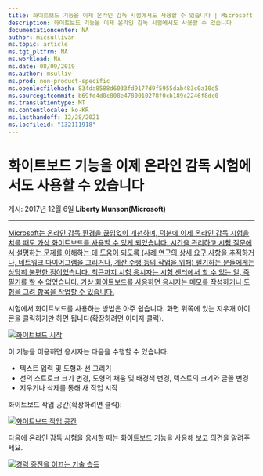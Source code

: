 ```yaml
---
title: 화이트보드 기능을 이제 온라인 감독 시험에서도 사용할 수 있습니다 | Microsoft Docs
description: 화이트보드 기능을 이제 온라인 감독 시험에서도 사용할 수 있습니다
documentationcenter: NA
author: micsullivan
ms.topic: article
ms.tgt_pltfrm: NA
ms.workload: NA
ms.date: 08/09/2019
ms.author: msulliv
ms.prod: non-product-specific
ms.openlocfilehash: 834da8588d6033fd9177d9f5955dab483c0a10d5
ms.sourcegitcommit: b69fd4d0c808e4780010278f0cb189c2246f8dc0
ms.translationtype: MT
ms.contentlocale: ko-KR
ms.lasthandoff: 12/28/2021
ms.locfileid: "132111918"
---
```

# <a name="whiteboard-feature-now-available-in-online-proctored-exams"></a>화이트보드 기능을 이제 온라인 감독 시험에서도 사용할 수 있습니다

게시: 2017년 12월 6일 **Liberty Munson(Microsoft)**

___

[Microsoft는 온라인 감독 환경을 끊임없이 개선하며, 덕분에 이제 온라인 감독 시험을 치를 때도 가상 화이트보드를 사용할 수 있게 되었습니다. 시간을 관리하고 시험 질문에서 설명하는 문제를 이해하는 데 도움이 되도록 (사례 연구의 상세 요구 사항을 추적하거나, 네트워크 다이어그램을 그리거나, 계산 수행 등의 작업을 위해) 필기하는 분들에게는 상당히 불편한 점이었습니다. 최근까지 시험 응시자는 시험 센터에서 할 수 있는 일, 즉 필기를 할 수 없었습니다. 가상 화이트보드를 사용하면 응시자는 메모를 작성하거나 도형을 그려 항목을 작업할 수 있습니다](images/3580-launch-whiteboard-small.png)[.](images/3580-launch-whiteboard-small.png)

시험에서 화이트보드를 사용하는 방법은 아주 쉽습니다. 화면 위쪽에 있는 지우개 아이콘을 클릭하기만 하면 됩니다(확장하려면 이미지 클릭).

[![화이트보드 시작](images/3580-launch-whiteboard-small.png)](images/3580-launch-whiteboard-small.png)

이 기능을 이용하면 응시자는 다음을 수행할 수 있습니다.

- 텍스트 입력 및 도형과 선 그리기
- 선의 스트로크 크기 변경, 도형의 채움 및 배경색 변경, 텍스트의 크기와 글꼴 변경
- 지우기나 삭제를 통해 새 작업 시작

화이트보드 작업 공간(확장하려면 클릭):

[![화이트보드 작업 공간](images/whiteboard-large.png)](images/whiteboard-large.png)

다음에 온라인 감독 시험을 응시할 때는 화이트보드 기능을 사용해 보고 의견을 알려주세요.

[![경력 증진을 이끄는 기술 습득](images/microsoft-certified-banner.png)](https://www.microsoft.com/learning/azure-training-certification.aspx?WT.icid=mva_bnr_lexawareness_usen_asi_rightrail_oct2017)